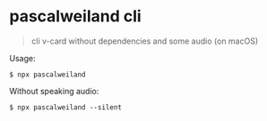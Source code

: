 # pascalweiland cli

> cli v-card without dependencies and some audio (on macOS)

Usage:

    $ npx pascalweiland

Without speaking audio:

    $ npx pascalweiland --silent
